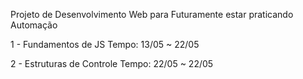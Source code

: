 Projeto de Desenvolvimento Web para Futuramente estar praticando Automação

1 - Fundamentos de JS 
Tempo: 13/05  ~ 22/05

2 - Estruturas de Controle
Tempo: 22/05 ~ 22/05
